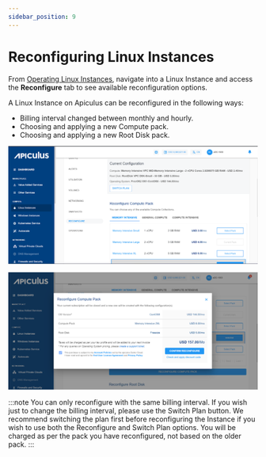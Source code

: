 ```yaml
---
sidebar_position: 9
---
```

# Reconfiguring Linux Instances

From [Operating Linux Instances](AboutLinuxInstances), navigate into a Linux Instance and access the **Reconfigure** tab to see available reconfiguration options.

A Linux Instance on Apiculus can be reconfigured in the following ways:

- Billing interval changed between monthly and hourly.
- Choosing and applying a new Compute pack.
- Choosing and applying a new Root Disk pack.

![Reconfiguring Linux Instances](img/Reconfiguring1.png)

![Reconfiguring Linux Instances](img/Reconfiguring2.png)

:::note
You can only reconfigure with the same billing interval. If you wish just to change the billing interval, please use the Switch Plan button. We recommend switching the plan first before reconfiguring the Instance if you wish to use both the Reconfigure and Switch Plan options. You will be charged as per the pack you have reconfigured, not based on the older pack.
:::